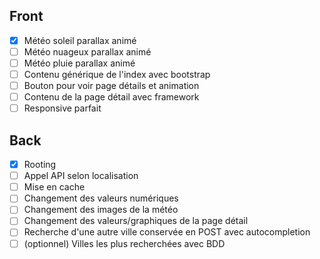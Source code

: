 ## Front
- [x] Météo soleil parallax animé
- [ ] Météo nuageux parallax animé
- [ ] Météo pluie parallax animé
- [ ] Contenu générique de l'index avec bootstrap
- [ ] Bouton pour voir page détails et animation
- [ ] Contenu de la page détail avec framework
- [ ] Responsive parfait

## Back
- [x] Rooting
- [ ] Appel API selon localisation
- [ ] Mise en cache
- [ ] Changement des valeurs numériques
- [ ] Changement des images de la météo
- [ ] Changement des valeurs/graphiques de la page détail
- [ ] Recherche d'une autre ville conservée en POST avec autocompletion
- [ ] (optionnel) Villes les plus recherchées avec BDD